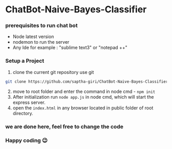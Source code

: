 # ChatBot-Naive-Bayes-Classifier

### prerequisites to run chat bot

- Node latest version
- nodemon to run the server
- Any Ide for example : "sublime text3" or "notepad ++"

### Setup a Project

1. clone the current git repository
use git

```bash
git clone https://github.com/saptha-giri/ChatBot-Naive-Bayes-Classifier.git
```
2. move to root folder and enter the command in node cmd - ``` npm init ```
3. After initialization run ``` node app.js ``` in node cmd, which will start the express server.
4. open the ```index.html``` in any browser located in public folder of root directory.

### we are done here, feel free to change the code
### Happy coding :wink: